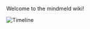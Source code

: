 Welcome to the mindmeld wiki!

![Timeline](https://images.squarespace-cdn.com/content/v1/55a676ebe4b0e7324c26d410/1459517846068-FHZN7XKY6NY5MVNJTSX8/ke17ZwdGBToddI8pDm48kC46EsrFHxgwMkPDsV6Xjy97gQa3H78H3Y0txjaiv_0fDoOvxcdMmMKkDsyUqMSsMaPaLhdISGywSgXIUxBTAyM6ql40twnzQ0rrn99XtLVR8b899wHZovQQ8-XRjiN9lfCW3nknn5AFkUxYNbXOUBBK1gmbzgEI6pnb_GUVbYFF/Timeline+of+the+universe.jpg?format=1500w)